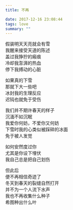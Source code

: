 ```yaml
---
title: 不再

date: 2017-12-16 23:08:44
tags: love
summary: ""
---
```

假装明天天亮就会有雪\
我醒来接受天道的陈述\
盖过我狰狞的瘢痕\
冷却我澎湃的热血\
停下我搏动的心脏

如果真的下雪\
那就下大一些吧\
冰封我的生理反应\
迟钝也就免于受伤

我们并不期许春天的样子\
沉湎不如沉眠\
我爱你何妨，不爱你又何妨\
下雪时我的心类似被踩碎的冰面\
免于被人发觉

如何安然度过你\
尤其是你设下埋伏\
我自己总是把自己划伤

但此后\
便不再相信奇迹了\
冬天到春天的裂缝自然打开\
并不为一个人流下水声\
我也不再收集什么种子\
希图种出什么叶
